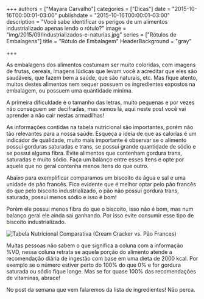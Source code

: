 +++
authors = ["Mayara Carvalho"]
categories = ["Dicas"]
date = "2015-10-16T00:00:01-03:00"
publishdate = "2015-10-16T00:00:01-03:00"
description = "Você sabe identificar os perigos de um alimentos industrializado apenas lendo o rótulo?"
image = "img/2015/09/industrializados-e-naturias.jpg"
series = ["Rótulos de Embalagens"]
title = "Rótulo de Embalagem"
  HeaderBackground = "gray"

+++



As embalagens dos alimentos costumam ser muito coloridas, com imagens de frutas, cereais, imagens lúdicas que levam você a acreditar que eles são saudáveis, que fazem bem a saúde, que são naturais, etc. Mas fique atento, muitos destes alimentos nem sequer possuem os ingredientes expostos na embalagem, ou possuem uma quantidade minima.

A primeira dificuldade é o tamanho das letras, muito pequenas e por vezes não conseguem ser decifradas, mas vamos lá, aqui neste post você vai aprender a não cair nestas armadilhas!

As informações contidas na tabela nutricional são importantes, porém não tão relevantes para a nossa saúde. Esqueça a ideia de que as calorias é um indicador de qualidade, muito mais importante é observar se o alimento possui gorduras saturadas e trans, se possui grande quantidade de sódio e se possui alguma fibra. Evite alimentos que contenham gordura trans, saturadas e muito sódio. Faça um balanço entre esses ítens e opte por aquele que no geral contenha menos ítens do que outro.

Abaixo para exemplificar comparamos um biscoito de água e sal e uma unidade de pão francês. Fica evidente que é melhor optar pelo pão francês do que pelo biscoito industrializado, o pão não possui gordura trans, saturada, possui menos sódio e isso é bom!

Porém ele possui menos fibra do que o biscoito, isso não é bom, mas num balanço geral ele ainda sai ganhando. Por isso evite consumir esse tipo de biscoito industrializado.

![Tabela Nutricional Comparativa (Cream Cracker vs. Pão Frances)](https://s3-sa-east-1.amazonaws.com/blog.autoconexao.org.br/img/2015/10/informacoes-nutricionais-cream-cracker-isabela-e-pao-frances.jpg)

Muitas pessoas não sabem o que significa a coluna com a informação %VD, nessa coluna retrata se aquela porção do alimento atende a recomendação diária de ingestão com base em uma dieta de 2000 kcal. Por exemplo se o número estiver perto do 100% do que 0% e for gordura saturada ou sódio fique longe. Mas se for quase 100% das recomendações de vitaminas, abrace!

No post da semana que vem falaremos da lista de ingredientes! Não perca.
